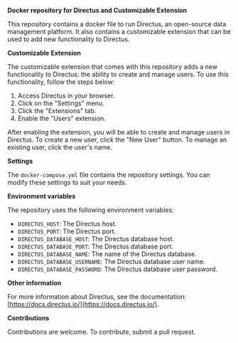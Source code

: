 **Docker repository for Directus and Customizable Extension**

This repository contains a docker file to run Directus, an open-source data management platform. It also contains a customizable extension that can be used to add new functionality to Directus.

**Customizable Extension**

The customizable extension that comes with this repository adds a new functionality to Directus: the ability to create and manage users. To use this functionality, follow the steps below:

1. Access Directus in your browser.
2. Click on the "Settings" menu.
3. Click the "Extensions" tab.
4. Enable the "Users" extension.

After enabling the extension, you will be able to create and manage users in Directus. To create a new user, click the "New User" button. To manage an existing user, click the user's name.

**Settings**

The `docker-compose.yml` file contains the repository settings. You can modify these settings to suit your needs.

**Environment variables**

The repository uses the following environment variables:

* `DIRECTUS_HOST`: The Directus host.
* `DIRECTUS_PORT`: The Directus port.
* `DIRECTUS_DATABASE_HOST`: The Directus database host.
* `DIRECTUS_DATABASE_PORT`: The Directus database port.
* `DIRECTUS_DATABASE_NAME`: The name of the Directus database.
* `DIRECTUS_DATABASE_USERNAME`: The Directus database user name.
* `DIRECTUS_DATABASE_PASSWORD`: The Directus database user password.

**Other information**

For more information about Directus, see the documentation: [https://docs.directus.io/](https://docs.directus.io/).

**Contributions**

Contributions are welcome. To contribute, submit a pull request.
